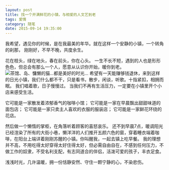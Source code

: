 ```yaml
---
layout: post
title: 找一个开满鲜花的小镇，与相爱的人文艺到老
tags: 爱情
category: 随笔
date: 2015-09-14 19:35:00
---
```


我希望，遇见你的时候，是在我最美的年华。就在这样一个安静的小镇，一个转角的刹那， 刚刚好，不早不晚，共度余生。

花在枝头，绿在地头，春在前头，你在心头。 一生不长不短，遇到的人也是形形色色，但总会有那么一个人，愿意从认识你开始，暖你到老。
![](http://7xlkoc.com1.z0.glb.clouddn.com/9-14-02.jpg "茶馆、岛、慵懒的猫...都是美好的时光...")
希望有一天能赚够钱退休，来到这样的日光小镇，我们什么都不干，只是看书，散步，闲谈，听歌。十指紧扣，相拥而眠。 我们唱着歌，日子慢慢过。 当我们不再有生活压力，一定要在小镇里开个小店来感受生活。

它可能是一家散发着浓郁香气的咖啡小馆；
它可能是一家在早晨飘出甜甜味道的面包店；
它可能是一家只卖主人喜欢的衣服的服装店；
它可能是一家鲜花环绕的花店。

然后做一个懒惰的掌柜，在角落听着顾客的喜怒哀乐。 还不到早晨7点，暖调阳光已经渲染了所有的大街小巷，懒洋洋的人们推开五颜六色的窗，穿着睡衣端着咖啡，在阳台上端详着刚刚苏醒的小镇。你叫醒我，一起去镇上吃早餐。 我的理想并不高，不用吃得太好穿得太好住得太好，但必需自由自在，不感到任何压力，不做工作的奴隶，不受名利支配，有志同道合的伴侣，活泼可爱的孩子，丰衣足食。

浅浅时光，几许温暖，拥一份恬静安然、守住一颗宁静的心，不染悲伤。